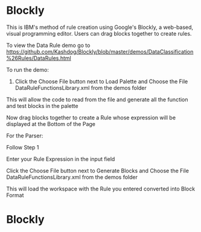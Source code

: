 # Blockly


This is IBM's method of rule creation using Google's Blockly, a web-based, visual programming editor.  Users can drag
blocks together to create rules.

To view the Data Rule demo go to https://github.com/Kashdog/Blockly/blob/master/demos/DataClassification%26Rules/DataRules.html

To run the demo:

1. Click the Choose File button next to Load Palette and Choose the File DataRuleFunctionsLibrary.xml from the demos folder

This will allow the code to read from the file and generate all the function and test blocks in the palette

Now drag blocks together to create a Rule whose expression will be displayed at the Bottom of the Page

For the Parser:

Follow Step 1

Enter your Rule Expression in the input field

Click the Choose File button next to Generate Blocks and Choose the File DataRuleFunctionsLibrary.xml from the demos folder

This will load the workspace with the Rule you entered converted into Block Format


# Blockly
